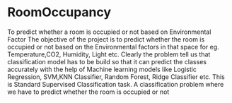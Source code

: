 # RoomOccupancy
To predict whether a room is occupied or not based on Environmental Factor
The objective of the project is to predict whether the room is occupied or not based on the
Environmental factors in that space for eg. Temperature,CO2, Humidity, Light etc. Clearly
the problem tell us that classification model has to be build so that it can predict the classes 
accurately with the help of Machine learning models like Logistic Regression, SVM,KNN
Classifier, Random Forest, Ridge Classifier etc.
This is Standard Supervised Classification task. A classification problem where we have to
predict whether the room is occupied or not
